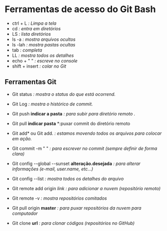 # Ferramentas de acesso do Git Bash

- ctrl + L *: Limpa a tela*
- cd *: entra em diretórios*
- LS *: lista diretórios*
- ls -a *: mostra arquivos ocultos*
- ls -lah *: mostra pastas ocultas*
- tab *: completa*
- LL *: mostra todos os detalhes*
- echo + " "  *: escreve no console*
- shift + insert *: colar no Git*

## Ferramentas Git 

- Git status *: mostra o status do que está ocorrend.* 

- Git Log *: mostra o histórico de commit.*
- Git push **indicar a pasta** *: para subir para diretório remoto .*
- Git pull **indicar pasta** *:puxar commit do diretório remoto 
- Git add* ou Git add. *: estamos movendo todos os arquivos para colocar em ação.*
- Git commit -m " " *: para escrever no commit (sempre definir de forma clara)*
- Git config --global --sunset **alteração.desejada** *: para alterar informações (e-mail, user.name, etc...)*
- Git config --list *: mostra todos os detalhes do arquivo*
- Git remote add origin *link* *: para adicionar a nuvem (repositório remoto)* 
- Git remote -v *: mostra repositórios comitados*
- Git pull origin **master** *: para puxar repositórios da nuvem para computador*
- Git clone **url** *: para clonar códigos (repositórios no GitHub)*
